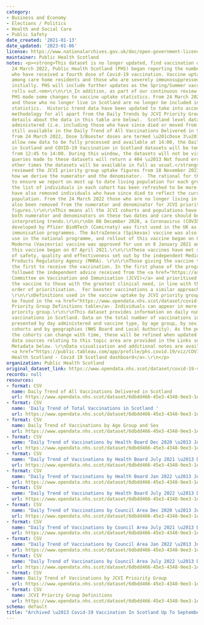 ```yaml
---
category:
- Business and Economy
- Elections / Politics
- Health and Social Care
- Public Safety
date_created: '2021-01-13'
date_updated: '2023-01-06'
license: https://www.nationalarchives.gov.uk/doc/open-government-licence/version/3/
maintainer: Public Health Scotland
notes: <p><strong>This dataset is no longer updated, find vaccination data <a href="https://www.opendata.nhs.scot/dataset/flu-covid-vaccinations">here</a></strong>\r\n\r\n_From
  24 March 2022, Public Health Scotland (PHS) began reporting the number of people
  who have received a fourth dose of Covid-19 vaccination. Vaccine uptake statistics
  among care home residents and those who are severely immunosuppressed will be reported
  initially. PHS will include further updates as the Spring/Summer vaccination programme
  rolls out.<em>\r\n\r\n_In addition, as part of our continuous review of reporting,
  PHS made some changes to vaccine uptake statistics. From 24 March 2022, the deceased
  and those who no longer live in Scotland are no longer be included in vaccine uptake
  statistics.  Historic trend data have been updated to take into account this new
  methodology for all apart from the Daily Trends by JCVI Priority Group table (more
  details about the data in this table are below).  Scotland level data for all vaccinations
  administered (i.e. including those who have since died or moved from Scotland) are
  still available in the Daily Trend of All Vaccinations Delivered in Scotland table.</em>\r\n\r\n_Also
  from 24 March 2022, Dose 3/Booster doses are termed \u201cDose 3\u201d._\r\n\r\n<strong>To
  allow new data to be fully processed and available at 14:00, the Daily COVID-19
  in Scotland and COVID-19 Vaccination in Scotland datasets will be temporarily unavailable
  from 12:45 to 14:00. During this window, the datasets will not be visible and any
  queries made to these datasets will return a 404 \u2013 Not found error. At all
  other times the datasets will be available in full as usual.</strong>\r\n\r\nPHS
  reviewed the JCVI priority group uptake figures from 18 November 2021, specifically
  how we derive the numerator and the denominator.  The rational for the change is
  to ensure we report on most up to date living population for each group.  For this,
  the list of individuals in each cohort has been refreshed to be more current.  We
  have also removed individuals who have since died to reflect the current living
  population. From the 24 March 2022 those who are no longer living in Scotland have
  also been removed from the numerator and denominator for JCVI priority group uptake
  figures.\r\n\r\nThis means all the JCVI cohorts and populations have changed for
  both numerator and denominators on these two dates and care should be taken when
  interpreting trends.\r\n\r\nOn 08 December 2020, a Coronavirus (COVID-19) vaccine
  developed by Pfizer BioNTech (Comirnaty) was first used in the UK as part of national
  immunisation programmes. The AstraZeneca (Spikevax) vaccine was also approved for
  use in the national programme, and rollout of this vaccine began on 04 January 2021.
  Moderna (Vaxzevria) vaccine was approved for use on 8 January 2021 and rollout of
  this vaccine began on 07 April 2021.\r\n\r\nThese vaccines have met strict standards
  of safety, quality and effectiveness set out by the independent Medicines and Healthcare
  Products Regulatory Agency (MHRA). \r\n\r\nThose giving the vaccine to others were
  the first to receive the vaccination. In the first phase of the programme, NHS Scotland
  followed the independent advice received from the <a href="https://assets.publishing.service.gov.uk/government/uploads/system/uploads/attachment_data/file/948353/Priority_groups_for_coronavirus__COVID-19__vaccination_-_advice_from_the_JCVI__2_December_2020.pdf">Joint
  Committee on Vaccination and Immunisation (JCVI)</a> and prioritised delivery of
  the vaccine to those with the greatest clinical need, in line with the recommended
  order of prioritisation.  For booster vaccinations a similar approach has been adopted.
  \r\n\r\nDefinitions used in the vaccine uptake by JCVI priority group resource can
  be found in the <a href="https://www.opendata.nhs.scot/dataset/covid-19-vaccination-in-scotland/resource/29e8ab8e-065a-4f92-ab70-4371d757633b">JCVI
  Priority Group Definitions table</a>. Individuals can appear in more than one JCVI
  priority group.\r\n\r\nThis dataset provides information on daily number of COVID
  vaccinations in Scotland. Data on the total number of vaccinations in Scotland is
  presented by day administered and vaccine type, by age group, by sex, by non-age
  cohorts and by geographies (NHS Board and Local Authority). As the population in
  the cohorts can change with time, these will be refined when updated data are available.\r\n\r\nAdditional
  data sources relating to this topic area are provided in the Links section of the
  Metadata below. \r\nData visualisation and additional notes are available on the
  <a href="https://public.tableau.com/app/profile/phs.covid.19/viz/COVID-19DailyDashboard_15960160643010/Overview">Public
  Health Scotland - Covid 19 Scotland dashboard</a>.\r\n</p>
organization: Public Health Scotland
original_dataset_link: https://www.opendata.nhs.scot/dataset/covid-19-vaccination-in-scotland
records: null
resources:
- format: CSV
  name: Daily Trend of All Vaccinations Delivered in Scotland
  url: https://www.opendata.nhs.scot/dataset/6dbdd466-45e3-4348-9ee3-1eac72b5a592/resource/db27a16d-52e1-45e4-bd97-d13831548393/download/all_delivered_vacc_scot_20220914.csv
- format: CSV
  name: 'Daily Trend of Total Vaccinations in Scotland '
  url: https://www.opendata.nhs.scot/dataset/6dbdd466-45e3-4348-9ee3-1eac72b5a592/resource/42f17a3c-a4db-4965-ba68-3dffe6bca13a/download/daily_vacc_scot_20220914.csv
- format: CSV
  name: Daily Trend of Vaccinations by Age Group and Sex
  url: https://www.opendata.nhs.scot/dataset/6dbdd466-45e3-4348-9ee3-1eac72b5a592/resource/9b99e278-b8d8-47df-8d7a-a8cf98519ac1/download/daily_vacc_age_sex_20220914.csv
- format: CSV
  name: "Daily Trend of Vaccinations by Health Board Dec 2020 \u2013 June 2021"
  url: https://www.opendata.nhs.scot/dataset/6dbdd466-45e3-4348-9ee3-1eac72b5a592/resource/758f72d6-7371-4eee-9e6b-0b0798470d7e/download/daily_vacc_hb_2021_part_1_20220914.csv
- format: CSV
  name: "Daily Trend of Vaccinations by Health Board July 2021 \u2013 Dec 2021"
  url: https://www.opendata.nhs.scot/dataset/6dbdd466-45e3-4348-9ee3-1eac72b5a592/resource/09f5073d-2b7a-4c95-9fb3-d59c9da3fbd4/download/daily_vacc_hb_2021_part_2_20220914.csv
- format: CSV
  name: "Daily Trend of Vaccinations by Health Board Jan 2022 \u2013 June 2022"
  url: https://www.opendata.nhs.scot/dataset/6dbdd466-45e3-4348-9ee3-1eac72b5a592/resource/8f7b64b1-eb53-43e9-b888-45af0bc25505/download/daily_vacc_hb_2022_part_1_20220914.csv
- format: CSV
  name: "Daily Trend of Vaccinations by Health Board July 2022 \u2013 Dec 2022"
  url: https://www.opendata.nhs.scot/dataset/6dbdd466-45e3-4348-9ee3-1eac72b5a592/resource/789bc61c-1385-4bbe-a040-9a7ab495f2fd/download/daily_vacc_hb_2022_part_2_20220914.csv
- format: CSV
  name: "Daily Trend of Vaccinations by Council Area Dec 2020 \u2013 June 2021"
  url: https://www.opendata.nhs.scot/dataset/6dbdd466-45e3-4348-9ee3-1eac72b5a592/resource/d5ffffc0-f6f3-4b76-8f38-71ccfd7747a4/download/daily_vacc_la_2021_part_1_20220914.csv
- format: CSV
  name: "Daily Trend of Vaccinations by Council Area July 2021 \u2013 Dec 2021"
  url: https://www.opendata.nhs.scot/dataset/6dbdd466-45e3-4348-9ee3-1eac72b5a592/resource/70e10191-6607-4f67-8132-ce14f57cbb28/download/daily_vacc_la_2021_part_2_20220914.csv
- format: CSV
  name: "Daily Trend of Vaccinations by Council Area Jan 2022 \u2013 June 2022"
  url: https://www.opendata.nhs.scot/dataset/6dbdd466-45e3-4348-9ee3-1eac72b5a592/resource/03323275-7985-41b9-b657-7d3be9ca9b19/download/daily_vacc_la_2022_part_1_20220914.csv
- format: CSV
  name: "Daily Trend of Vaccinations by Council Area July 2022 \u2013 Dec 2022"
  url: https://www.opendata.nhs.scot/dataset/6dbdd466-45e3-4348-9ee3-1eac72b5a592/resource/64d24cf5-c33b-4035-8e1f-58902dac624a/download/daily_vacc_la_2022_part_2_20220914.csv
- format: CSV
  name: Daily Trend of Vaccinations by JCVI Prioirity Group
  url: https://www.opendata.nhs.scot/dataset/6dbdd466-45e3-4348-9ee3-1eac72b5a592/resource/d442b584-fe34-4c8d-acd0-3de9ac568eaf/download/daily_vacc_jcvi_20220914.csv
- format: CSV
  name: JCVI Priority Group Definitions
  url: https://www.opendata.nhs.scot/dataset/6dbdd466-45e3-4348-9ee3-1eac72b5a592/resource/29e8ab8e-065a-4f92-ab70-4371d757633b/download/jcvi-table_20220201.xlsx
schema: default
title: "Archived \u2013 Covid-19 Vaccination In Scotland Up To September 2022"
---
```

